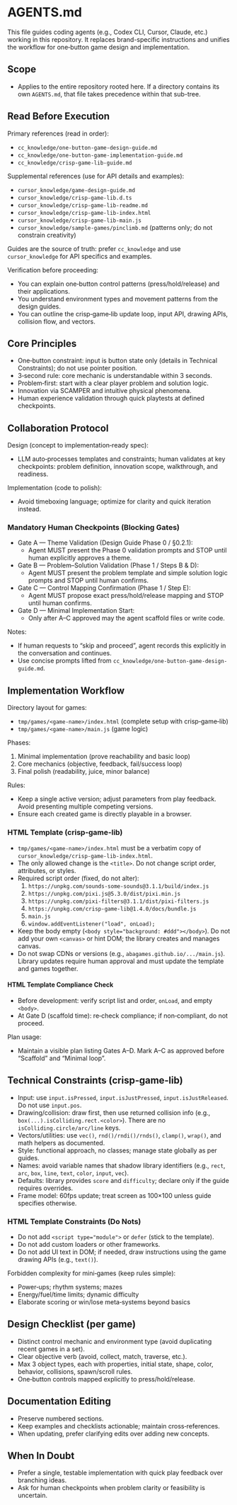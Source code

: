 # AGENTS.md

This file guides coding agents (e.g., Codex CLI, Cursor, Claude, etc.) working in this repository. It replaces brand-specific instructions and unifies the workflow for one‑button game design and implementation.

## Scope

- Applies to the entire repository rooted here. If a directory contains its own `AGENTS.md`, that file takes precedence within that sub-tree.

## Read Before Execution

Primary references (read in order):

- `cc_knowledge/one-button-game-design-guide.md`
- `cc_knowledge/one-button-game-implementation-guide.md`
- `cc_knowledge/crisp-game-lib-guide.md`

Supplemental references (use for API details and examples):

- `cursor_knowledge/game-design-guide.md`
- `cursor_knowledge/crisp-game-lib.d.ts`
- `cursor_knowledge/crisp-game-lib-readme.md`
- `cursor_knowledge/crisp-game-lib-index.html`
- `cursor_knowledge/crisp-game-lib-main.js`
- `cursor_knowledge/sample-games/pinclimb.md` (patterns only; do not constrain creativity)

Guides are the source of truth: prefer `cc_knowledge` and use `cursor_knowledge` for API specifics and examples.

Verification before proceeding:

- You can explain one‑button control patterns (press/hold/release) and their applications.
- You understand environment types and movement patterns from the design guides.
- You can outline the crisp‑game‑lib update loop, input API, drawing APIs, collision flow, and vectors.

## Core Principles

- One‑button constraint: input is button state only (details in Technical Constraints); do not use pointer position.
- 3‑second rule: core mechanic is understandable within 3 seconds.
- Problem‑first: start with a clear player problem and solution logic.
- Innovation via SCAMPER and intuitive physical phenomena.
- Human experience validation through quick playtests at defined checkpoints.

## Collaboration Protocol

Design (concept to implementation‑ready spec):

- LLM auto‑processes templates and constraints; human validates at key checkpoints: problem definition, innovation scope, walkthrough, and readiness.

Implementation (code to polish):

- Avoid timeboxing language; optimize for clarity and quick iteration instead.

### Mandatory Human Checkpoints (Blocking Gates)

- Gate A — Theme Validation (Design Guide Phase 0 / §0.2.1):
  - Agent MUST present the Phase 0 validation prompts and STOP until human explicitly approves a theme.
- Gate B — Problem–Solution Validation (Phase 1 / Steps B & D):
  - Agent MUST present the problem template and simple solution logic prompts and STOP until human confirms.
- Gate C — Control Mapping Confirmation (Phase 1 / Step E):
  - Agent MUST propose exact press/hold/release mapping and STOP until human confirms.
- Gate D — Minimal Implementation Start:
  - Only after A–C approved may the agent scaffold files or write code.

Notes:

- If human requests to “skip and proceed”, agent records this explicitly in the conversation and continues.
- Use concise prompts lifted from `cc_knowledge/one-button-game-design-guide.md`.

## Implementation Workflow

Directory layout for games:

- `tmp/games/<game-name>/index.html` (complete setup with crisp‑game‑lib)
- `tmp/games/<game-name>/main.js` (game logic)

Phases:

1. Minimal implementation (prove reachability and basic loop)
2. Core mechanics (objective, feedback, fail/success loop)
3. Final polish (readability, juice, minor balance)

Rules:

- Keep a single active version; adjust parameters from play feedback. Avoid presenting multiple competing versions.
- Ensure each created game is directly playable in a browser.

### HTML Template (crisp‑game‑lib)

- `tmp/games/<game-name>/index.html` must be a verbatim copy of `cursor_knowledge/crisp-game-lib-index.html`.
- The only allowed change is the `<title>`. Do not change script order, attributes, or styles.
- Required script order (fixed, do not alter):
  1. `https://unpkg.com/sounds-some-sounds@3.1.1/build/index.js`
  2. `https://unpkg.com/pixi.js@5.3.0/dist/pixi.min.js`
  3. `https://unpkg.com/pixi-filters@3.1.1/dist/pixi-filters.js`
  4. `https://unpkg.com/crisp-game-lib@1.4.0/docs/bundle.js`
  5. `main.js`
  6. `window.addEventListener("load", onLoad);`
- Keep the body empty (`<body style="background: #ddd"></body>`). Do not add your own `<canvas>` or hint DOM; the library creates and manages canvas.
- Do not swap CDNs or versions (e.g., `abagames.github.io/.../main.js`). Library updates require human approval and must update the template and games together.

#### HTML Template Compliance Check

- Before development: verify script list and order, `onLoad`, and empty `<body>`.
- At Gate D (scaffold time): re‑check compliance; if non‑compliant, do not proceed.

Plan usage:

- Maintain a visible plan listing Gates A–D. Mark A–C as approved before “Scaffold” and “Minimal loop”.

## Technical Constraints (crisp‑game‑lib)

- Input: use `input.isPressed`, `input.isJustPressed`, `input.isJustReleased`. Do not use `input.pos`.
- Drawing/collision: draw first, then use returned collision info (e.g., `box(...).isColliding.rect.<color>`). There are no `isColliding.circle/arc/line` keys.
- Vectors/utilities: use `vec()`, `rnd()/rndi()/rnds()`, `clamp()`, `wrap()`, and math helpers as documented.
- Style: functional approach, no classes; manage state globally as per guides.
- Names: avoid variable names that shadow library identifiers (e.g., `rect`, `arc`, `box`, `line`, `text`, `color`, `input`, `vec`).
- Defaults: library provides `score` and `difficulty`; declare only if the guide requires overrides.
- Frame model: 60fps update; treat screen as 100×100 unless guide specifies otherwise.

### HTML Template Constraints (Do Nots)

- Do not add `<script type="module">` or `defer` (stick to the template).
- Do not add custom loaders or other frameworks.
- Do not add UI text in DOM; if needed, draw instructions using the game drawing APIs (e.g., `text()`).

Forbidden complexity for mini‑games (keep rules simple):

- Power‑ups; rhythm systems; mazes
- Energy/fuel/time limits; dynamic difficulty
- Elaborate scoring or win/lose meta‑systems beyond basics

## Design Checklist (per game)

- Distinct control mechanic and environment type (avoid duplicating recent games in a set).
- Clear objective verb (avoid, collect, match, traverse, etc.).
- Max 3 object types, each with properties, initial state, shape, color, behavior, collisions, spawn/scroll rules.
- One‑button controls mapped explicitly to press/hold/release.

## Documentation Editing

- Preserve numbered sections.
- Keep examples and checklists actionable; maintain cross‑references.
- When updating, prefer clarifying edits over adding new concepts.

## When In Doubt

- Prefer a single, testable implementation with quick play feedback over branching ideas.
- Ask for human checkpoints when problem clarity or feasibility is uncertain.
